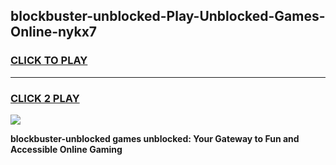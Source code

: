 
## blockbuster-unblocked-Play-Unblocked-Games-Online-nykx7
<h3>
<a href="https://premium76.site?title=blockbuster-unblocked&ref=25A">CLICK TO PLAY</a></h3>
<hr>

<h3>
<a href="https://premium76.site?title=blockbuster-unblocked&ref=25A">CLICK 2 PLAY</a>
  
</h3>

<a href="https://premium76.site?title=blockbuster-unblocked&ref=25A"><img src="https://clearcache.store/games.png"></a>


**blockbuster-unblocked games unblocked: Your Gateway to Fun and Accessible Online Gaming**

